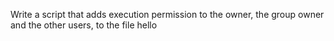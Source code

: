 Write a script that adds execution permission to the owner, the group owner and the other users, to the file hello